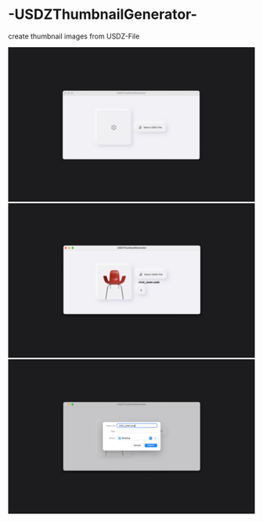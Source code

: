 # -USDZThumbnailGenerator-
create thumbnail images from USDZ-File

![alt text](https://github.com/alexroemerdeveloper/-USDZThumbnailGenerator-/blob/main/Image1.png) 
![alt text](https://github.com/alexroemerdeveloper/-USDZThumbnailGenerator-/blob/main/Image3.png) 
![alt text](https://github.com/alexroemerdeveloper/-USDZThumbnailGenerator-/blob/main/Image2.png) 

